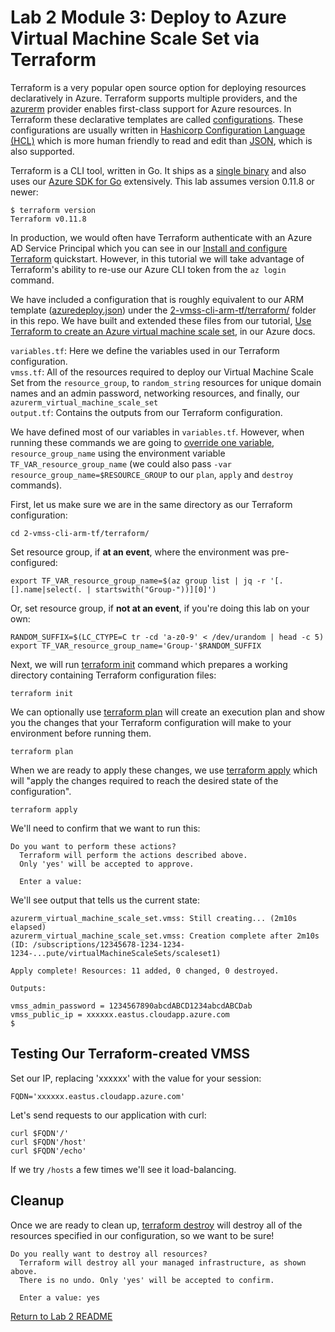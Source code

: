 # Lab 2 Module 3: Deploy to Azure Virtual Machine Scale Set via Terraform

Terraform is a very popular open source option for deploying resources declaratively in Azure. Terraform supports multiple providers, and the [azurerm](https://www.terraform.io/docs/providers/azurerm/) provider enables first-class support for Azure resources. In Terraform these declarative templates are called [configurations](https://www.terraform.io/docs/configuration/). These configurations are usually written in [Hashicorp Configuration Language (HCL)](https://www.terraform.io/docs/configuration/syntax.html) which is more human friendly to read and edit than [JSON](https://www.terraform.io/docs/configuration/syntax.html#json-syntax), which is also supported.

Terraform is a CLI tool, written in Go. It ships as a [single binary](https://www.terraform.io/downloads.html) and also uses our [Azure SDK for Go](https://github.com/Azure/azure-sdk-for-go/) extensively. This lab assumes version 0.11.8 or newer:

    $ terraform version
    Terraform v0.11.8

In production, we would often have Terraform authenticate with an Azure AD Service Principal which you can see in our [Install and configure Terraform](https://docs.microsoft.com/en-us/azure/virtual-machines/linux/terraform-install-configure?toc=%2Fen-us%2Fazure%2Fterraform%2Ftoc.json&bc=%2Fen-us%2Fazure%2Fbread%2Ftoc.json#set-up-terraform-access-to-azure) quickstart. However, in this tutorial we will take advantage of Terraform's ability to re-use our Azure CLI token from the `az login` command.

We have included a configuration that is roughly equivalent to our ARM template ([azuredeploy.json](azuredeploy.json)) under the [2-vmss-cli-arm-tf/terraform/](terraform/) folder in this repo. 
We have built and extended these files from our tutorial, [Use Terraform to create an Azure virtual machine scale set](https://docs.microsoft.com/en-us/azure/terraform/terraform-create-vm-scaleset-network-disks-hcl), in our Azure docs.

`variables.tf`: Here we define the variables used in our Terraform configuration.  
`vmss.tf`: All of the resources required to deploy our Virtual Machine Scale Set from the `resource_group`, to `random_string` resources for unique domain names and an admin password, networking resources, and finally, our `azurerm_virtual_machine_scale_set`  
`output.tf`: Contains the outputs from our Terraform configuration.  

We have defined most of our variables in `variables.tf`. However, when running these commands we are going to [override one variable](https://www.terraform.io/intro/getting-started/variables.html#assigning-variables), `resource_group_name` using the environment variable `TF_VAR_resource_group_name` (we could also pass `-var resource_group_name=$RESOURCE_GROUP` to our `plan`, `apply` and `destroy` commands).

First, let us make sure we are in the same directory as our Terraform configuration:

    cd 2-vmss-cli-arm-tf/terraform/

Set resource group, if **at an event**, where the environment was pre-configured:

    export TF_VAR_resource_group_name=$(az group list | jq -r '[.[].name|select(. | startswith("Group-"))][0]')

Or, set resource group, if **not at an event**, if you're doing this lab on your own:

    RANDOM_SUFFIX=$(LC_CTYPE=C tr -cd 'a-z0-9' < /dev/urandom | head -c 5)
    export TF_VAR_resource_group_name='Group-'$RANDOM_SUFFIX


Next, we will run [terraform init](https://www.terraform.io/docs/commands/init.html) command which prepares a working directory containing Terraform configuration files: 

    terraform init

We can optionally use [terraform plan](https://www.terraform.io/docs/commands/plan.html) will create an execution plan and show you the changes that your Terraform configuration will make to your environment before running them.

    terraform plan
    
When we are ready to apply these changes, we use [terraform apply](https://www.terraform.io/docs/commands/apply.html) which will "apply the changes required to reach the desired state of the configuration".

    terraform apply

We'll need to confirm that we want to run this:

    Do you want to perform these actions?
      Terraform will perform the actions described above.
      Only 'yes' will be accepted to approve.

      Enter a value: 

We'll see output that tells us the current state:

```
azurerm_virtual_machine_scale_set.vmss: Still creating... (2m10s elapsed)
azurerm_virtual_machine_scale_set.vmss: Creation complete after 2m10s (ID: /subscriptions/12345678-1234-1234-1234-...pute/virtualMachineScaleSets/scaleset1)

Apply complete! Resources: 11 added, 0 changed, 0 destroyed.

Outputs:

vmss_admin_password = 1234567890abcdABCD1234abcdABCDab
vmss_public_ip = xxxxxx.eastus.cloudapp.azure.com
$
```

## Testing Our Terraform-created VMSS

Set our IP, replacing 'xxxxxx' with the value for your session:

    FQDN='xxxxxx.eastus.cloudapp.azure.com'

Let's send requests to our application with curl:
 
    curl $FQDN'/'
    curl $FQDN'/host'
    curl $FQDN'/echo'

 If we try `/hosts` a few times we'll see it load-balancing.

## Cleanup

Once we are ready to clean up, [terraform destroy](https://www.terraform.io/docs/commands/destroy.html) will destroy all of the resources specified in our configuration, so we want to be sure!

```
Do you really want to destroy all resources?
  Terraform will destroy all your managed infrastructure, as shown above.
  There is no undo. Only 'yes' will be accepted to confirm.

  Enter a value: yes
```

[Return to Lab 2 README](README.md)
